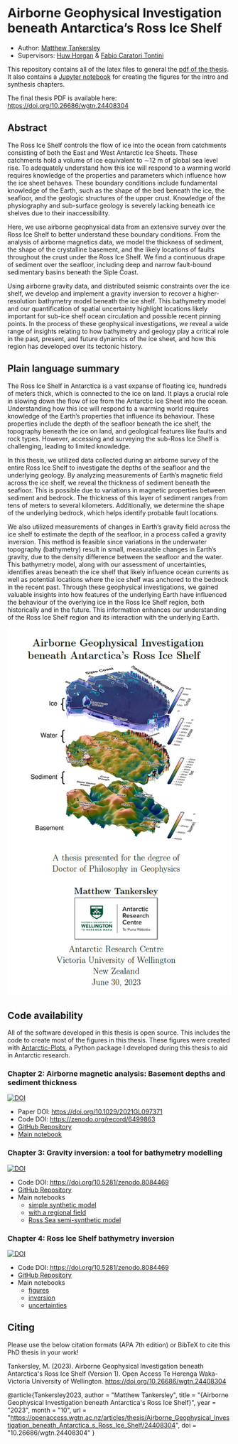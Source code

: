 # Airborne Geophysical Investigation beneath Antarctica’s Ross Ice Shelf
- Author: [Matthew Tankersley](https://orcid.org/0000-0003-4266-8554)
- Supervisors: [Huw Horgan](https://orcid.org/0000-0002-4836-0078) & [Fabio Caratori Tontini](https://orcid.org/0000-0002-2000-416X)

This repository contains all of the latex files to general the [pdf of the thesis](drafts/phdthesis_final.pdf). It also contains a [Jupyter notebook](thesis_figures.ipynb) for creating the figures for the intro and synthesis chapters.

The final thesis PDF is available here: https://doi.org/10.26686/wgtn.24408304

## Abstract
The Ross Ice Shelf controls the flow of ice into the ocean from catchments consisting of both the East and West Antarctic Ice Sheets. These catchments hold a volume of ice equivalent to ∼12 m of global sea level rise. To adequately understand how this ice will respond to a warming world requires knowledge of the properties and parameters which influence how the ice sheet behaves. These boundary conditions include fundamental knowledge of the Earth, such as the shape of the bed beneath the ice, the seafloor, and the geologic structures of the upper crust. Knowledge of the physiography and sub-surface geology is severely lacking beneath ice shelves due to their inaccessibility.

Here, we use airborne geophysical data from an extensive survey over the Ross Ice Shelf to better understand these boundary conditions. From the analysis of airborne magnetics data, we model the thickness of sediment, the shape of the crystalline basement, and the likely locations of faults throughout the crust under the Ross Ice Shelf. We find a continuous drape of sediment over the seafloor, including deep and narrow fault-bound sedimentary basins beneath the Siple Coast.

Using airborne gravity data, and distributed seismic constraints over the ice shelf, we develop and implement a gravity inversion to recover a higher-resolution bathymetry model beneath the ice shelf. This bathymetry model and our quantification of spatial uncertainty highlight locations likely important for sub-ice shelf ocean circulation and possible recent pinning points. In the process of these geophysical investigations, we reveal a wide range of insights relating to how bathymetry and geology play a critical role in the past, present, and future dynamics of the ice sheet, and how this region has developed over its tectonic history.

## Plain language summary
The Ross Ice Shelf in Antarctica is a vast expanse of floating ice, hundreds of meters thick, which is connected to the ice on land. It plays a crucial role in slowing down the flow of ice from the Antarctic Ice Sheet into the ocean. Understanding how this ice will respond to a warming world requires knowledge of the Earth’s properties that influence its behaviour. These properties include the depth of the seafloor beneath the ice shelf, the topography beneath the ice on land, and geological features like faults and rock types. However, accessing and surveying the sub-Ross Ice Shelf is challenging, leading to limited knowledge.

In this thesis, we utilized data collected during an airborne survey of the entire Ross Ice Shelf to investigate the depths of the seafloor and the underlying geology. By analyzing measurements of Earth’s magnetic field across the ice shelf, we reveal the thickness of sediment beneath the seafloor. This is possible due to variations in magnetic properties between sediment and bedrock. The thickness of this layer of sediment ranges from tens of meters to several kilometers. Additionally, we determine the shape of the underlying bedrock, which helps identify probable fault locations.

We also utilized measurements of changes in Earth’s gravity field across the ice shelf to estimate the depth of the seafloor, in a process called a gravity inversion. This method is feasible since variations in the underwater topography (bathymetry) result in small, measurable changes in Earth’s gravity, due to the density difference between the seafloor and the water. This bathymetry model, along with our assessment of uncertainties, identifies areas beneath the ice shelf that likely influence ocean currents as well as potential locations where the ice shelf was anchored to the bedrock in the recent past. Through these geophysical investigations, we gained valuable insights into how features of the underlying Earth have influenced the behaviour of the overlying ice in the Ross Ice Shelf region, both historically and in the future. This information enhances our understanding of the Ross Ice Shelf region and its interaction with the underlying Earth.

<p align="center">
    <img src="figures/titlepage.png" width="600">
</p>


## Code availability
All of the software developed in this thesis is open source. This includes the code to create most of the figures in this thesis. These figures were created with [Antarctic-Plots](https://antarctic-plots.readthedocs.io/en/latest/), a Python package I developed during this thesis to aid in Antarctic research.

### Chapter 2: Airborne magnetic analysis: Basement depths and sediment thickness
[![DOI](https://zenodo.org/badge/DOI/10.5281/zenodo.6363912.svg)](https://doi.org/10.5281/zenodo.6499863)

- Paper DOI: https://doi.org/10.1029/2021GL097371
- Code DOI: https://zenodo.org/record/6499863
- [GitHub Repository](https://github.com/mdtanker/RIS_basement_sediment)
- [Main notebook](https://nbviewer.org/github/mdtanker/RIS_basement_sediment/blob/main/Tankersley2022_GRL.ipynb)

### Chapter 3: Gravity inversion: a tool for bathymetry modelling
[![DOI](https://zenodo.org/badge/DOI/10.5281/zenodo.8084469.svg)](https://doi.org/10.5281/zenodo.8084469)
- Code DOI: https://doi.org/10.5281/zenodo.8084469
- [GitHub Repository](https://github.com/mdtanker/RIS_gravity_inversion)
- Main notebooks
  - [simple synthetic model](https://nbviewer.org/github/mdtanker/RIS_gravity_inversion/blob/main/notebooks/synthetic_inversion/synthetic_simple_inversion.ipynb)
  - [with a regional field](https://nbviewer.org/github/mdtanker/RIS_gravity_inversion/blob/main/notebooks/synthetic_inversion/synthetic_simple_inversion_with_regional.ipynb)
  - [Ross Sea semi-synthetic model](https://nbviewer.org/github/mdtanker/RIS_gravity_inversion/blob/main/notebooks/Ross_Sea_inversion/Ross_Sea_synthetic_inversion.ipynb)

### Chapter 4: Ross Ice Shelf bathymetry inversion
[![DOI](https://zenodo.org/badge/DOI/10.5281/zenodo.8084469.svg)](https://doi.org/10.5281/zenodo.8084469)
- Code DOI: https://doi.org/10.5281/zenodo.8084469
- [GitHub Repository](https://github.com/mdtanker/RIS_gravity_inversion)
- Main notebooks
  - [figures](https://nbviewer.org/github/mdtanker/RIS_gravity_inversion/blob/main/notebooks/Ross_Ice_Shelf_inversion/RIS_inversion_figures.ipynb)
  - [inversion](https://nbviewer.org/github/mdtanker/RIS_gravity_inversion/blob/main/notebooks/Ross_Ice_Shelf_inversion/RIS_inversion.ipynb)
  - [uncertainties](https://nbviewer.org/github/mdtanker/RIS_gravity_inversion/blob/main/notebooks/Ross_Ice_Shelf_inversion/RIS_montecarlo_uncertainties.ipynb)


## Citing

Please use the below citation formats (APA 7th edition) or BibTeX to cite this PhD thesis in your work!

Tankersley, M. (2023). Airborne Geophysical Investigation beneath Antarctica's Ross Ice Shelf (Version 1). Open Access Te Herenga Waka-Victoria University of Wellington. https://doi.org/10.26686/wgtn.24408304

@article{Tankersley2023,
author = "Matthew Tankersley",
title = "{Airborne Geophysical Investigation beneath Antarctica's Ross Ice Shelf}",
year = "2023",
month = "10",
url = "https://openaccess.wgtn.ac.nz/articles/thesis/Airborne_Geophysical_Investigation_beneath_Antarctica_s_Ross_Ice_Shelf/24408304",
doi = "10.26686/wgtn.24408304"
}
